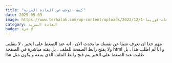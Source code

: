 ```yaml
---
title: "كيف اتوقف عن العادة السرية"
date: 2025-05-09
image: https://www.terhalak.com/wp-content/uploads/2022/12/آثار-شحات-قورينا-1.png
category: العادة السرية
badge: لا شيء
---
```


مهم جدا ان تعرف شيئا عن نفسك 
ما يحدث الان ، انه عند الضغط على الخبر ، لا ينقلني ولا يفتح رابط الصفحة للملف ، بل يفته مباشرة في الصفحة html و انا لم اطلب هذا ، بل طلبت عند الضغط على الخبر يتم فتح رابط الملف الذي يتبعه و يكون مثل هذا 
